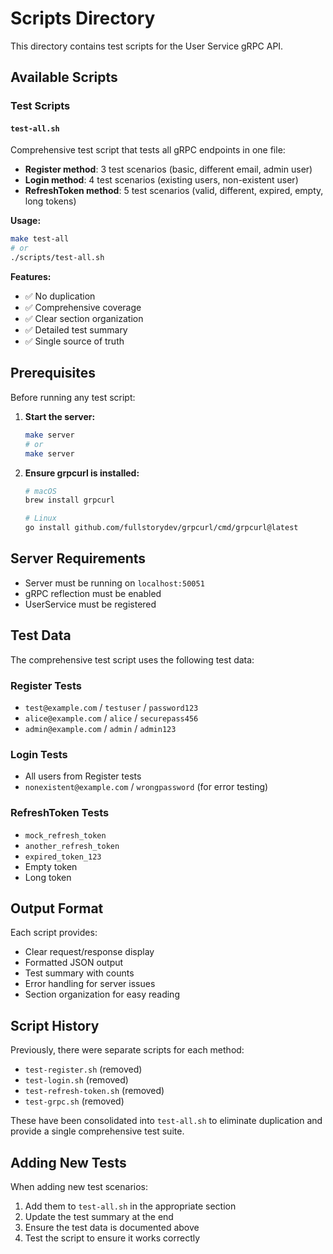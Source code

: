 # Scripts Directory

This directory contains test scripts for the User Service gRPC API.

## Available Scripts

### Test Scripts

#### `test-all.sh`
Comprehensive test script that tests all gRPC endpoints in one file:
- **Register method**: 3 test scenarios (basic, different email, admin user)
- **Login method**: 4 test scenarios (existing users, non-existent user)
- **RefreshToken method**: 5 test scenarios (valid, different, expired, empty, long tokens)

**Usage:**
```bash
make test-all
# or
./scripts/test-all.sh
```

**Features:**
- ✅ No duplication
- ✅ Comprehensive coverage
- ✅ Clear section organization
- ✅ Detailed test summary
- ✅ Single source of truth

## Prerequisites

Before running any test script:

1. **Start the server:**
   ```bash
   make server
   # or
   make server
   ```

2. **Ensure grpcurl is installed:**
   ```bash
   # macOS
   brew install grpcurl
   
   # Linux
   go install github.com/fullstorydev/grpcurl/cmd/grpcurl@latest
   ```

## Server Requirements

- Server must be running on `localhost:50051`
- gRPC reflection must be enabled
- UserService must be registered

## Test Data

The comprehensive test script uses the following test data:

### Register Tests
- `test@example.com` / `testuser` / `password123`
- `alice@example.com` / `alice` / `securepass456`
- `admin@example.com` / `admin` / `admin123`

### Login Tests
- All users from Register tests
- `nonexistent@example.com` / `wrongpassword` (for error testing)

### RefreshToken Tests
- `mock_refresh_token`
- `another_refresh_token`
- `expired_token_123`
- Empty token
- Long token

## Output Format

Each script provides:
- Clear request/response display
- Formatted JSON output
- Test summary with counts
- Error handling for server issues
- Section organization for easy reading

## Script History

Previously, there were separate scripts for each method:
- `test-register.sh` (removed)
- `test-login.sh` (removed)
- `test-refresh-token.sh` (removed)
- `test-grpc.sh` (removed)

These have been consolidated into `test-all.sh` to eliminate duplication and provide a single comprehensive test suite.

## Adding New Tests

When adding new test scenarios:

1. Add them to `test-all.sh` in the appropriate section
2. Update the test summary at the end
3. Ensure the test data is documented above
4. Test the script to ensure it works correctly 